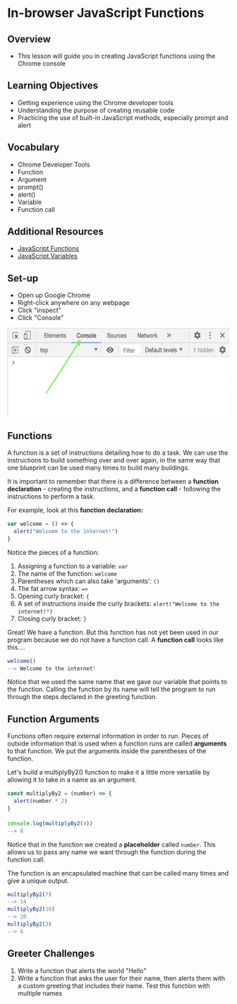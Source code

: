 # In-browser JavaScript Functions

## Overview
- This lesson will guide you in creating JavaScript functions using the Chrome console

## Learning Objectives
- Getting experience using the Chrome developer tools
- Understanding the purpose of creating reusable code
- Practicing the use of built-in JavaScript methods, especially prompt and alert

## Vocabulary
- Chrome Developer Tools
- Function
- Argument
- prompt()
- alert()
- Variable
- Function call

## Additional Resources
- <a href="https://developer.mozilla.org/en-US/docs/Web/JavaScript/Reference/Global_Objects/Function" target="_blank">JavaScript Functions</a>
- <a href="https://developer.mozilla.org/en-US/docs/Web/JavaScript/Reference/Statements/var" target="_blank">JavaScript Variables</a>

## Set-up
- Open up Google Chrome
- Right-click anywhere on any webpage
- Click "inspect"
- Click "Console"
<img src="./assets/console.png" height=200px>

## Functions
A function is a set of instructions detailing how to do a task. We can use the instructions to build something over and over again, in the same way that one blueprint can be used many times to build many buildings.

It is important to remember that there is a difference between a **function declaration** - creating the instructions, and a **function call** - following the instructions to perform a task.

For example, look at this **function declaration:**

```javascript
var welcome = () => {
  alert("Welcome to the internet!")
}
````

Notice the pieces of a function:

1.  Assigning a function to a variable: `var`
2.  The name of the function: `welcome`
3.  Parentheses which can also take 'arguments': `()`
4.  The fat arrow syntax: `=>`
5.  Opening curly bracket: `{`
6.  A set of instructions inside the curly brackets: `alert("Welcome to the internet!")`
7.  Closing curly bracket: `}`


Great! We have a function. But this function has not yet been used in our program because we do not have a function call.  A **function call** looks like this....

```javascript
welcome()
--> Welcome to the internet!
```

Notice that we used the same name that we gave our variable that points to the function. Calling the function by its name will tell the program to run through the steps declared in the greeting function.

## Function Arguments
Functions often require external information in order to run. Pieces of outside information that is used when a function runs are called **arguments** to that function.  We put the arguments inside the parentheses of the function.

Let's build a multiplyBy2() function to make it a little more versatile by allowing it to take in a name as an argument.

```javascript
const multiplyBy2 = (number) => {
  alert(number * 2)
}

console.log(multiplyBy2(4))
--> 8
```
Notice that in the function we created a **placeholder** called `number`. This allows us to pass any name we want through the function during the function call.

The function is an encapsulated machine that can be called many times and give a unique output.

```javascript
multiplyBy2(7)
--> 14
multiplyBy2(10)
--> 20
multiplyBy2(3)
--> 6
```

## Greeter Challenges
1. Write a function that alerts the world "Hello"
2. Write a function that asks the user for their name, then alerts them with a custom greeting that includes their name. Test this function with multiple names
